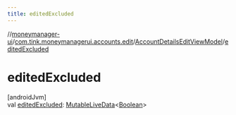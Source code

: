 ```yaml
---
title: editedExcluded
---
```

//[moneymanager-ui](../../../index.html)/[com.tink.moneymanagerui.accounts.edit](../index.html)/[AccountDetailsEditViewModel](index.html)/[editedExcluded](edited-excluded.html)



# editedExcluded



[androidJvm]\
val [editedExcluded](edited-excluded.html): [MutableLiveData](https://developer.android.com/reference/kotlin/androidx/lifecycle/MutableLiveData.html)&lt;[Boolean](https://kotlinlang.org/api/latest/jvm/stdlib/kotlin/-boolean/index.html)&gt;




